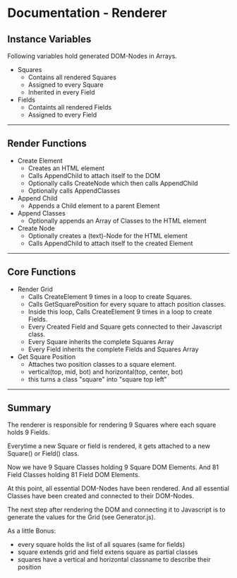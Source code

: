 # Documentation - Renderer

## Instance Variables
Following variables hold generated DOM-Nodes in Arrays.
- Squares
  - Contains all rendered Squares
  - Assigned to every Square
  - Inherited in every Field
- Fields
  - Containts all rendered Fields
  - Assigned to every Field
___

## Render Functions
- Create Element
  - Creates an HTML element
  - Calls AppendChild to attach itself to the DOM
  - Optionally calls CreateNode which then calls AppendChild
  - Optionally calls AppendClasses
- Append Child
  - Appends a Child element to a parent Element
- Append Classes
  - Optionally appends an Array of Classes to the HTML element
- Create Node
  - Optionally creates a (text)-Node for the HTML element
  - Calls AppendChild to attach itself to the created Element
___

## Core Functions
- Render Grid
  - Calls CreateElement 9 times in a loop to create Squares.
  - Calls GetSquarePosition for every square to attach position classes.
  - Inside this loop, Calls CreateElement 9 times in a loop to create Fields.
  - Every Created Field and Square gets connected to their Javascript class.
  - Every Square inherits the complete Squares Array
  - Every Field inherits the complete Fields and Squares Array
- Get Square Position
  - Attaches two position classes to a square element.
  - vertical(top, mid, bot) and horizontal(top, center, bot)
  - this turns a class "square"  into "square top left"

___

## Summary

The renderer is responsible for rendering 9 Squares where each square holds 9 Fields.

Everytime a new Square or field is rendered, it gets attached to a new Square() or Field() class.

Now we have 9 Square Classes holding 9 Square DOM Elements. And 81 Field Classes holding 81 Field DOM Elements.

At this point, all essential DOM-Nodes have been rendered. And all essential Classes have been created and connected to their DOM-Nodes. 

The next step after rendering the DOM and connecting it to Javascript is to generate the values for the Grid (see Generator.js).

As a little Bonus: 
- every square holds the list of all squares (same for fields)
- square extends grid and field extens square as partial classes
- squares have a vertical and horizontal classname to describe their position